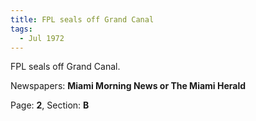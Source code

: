 ```yaml
---  
title: FPL seals off Grand Canal  
tags:  
  - Jul 1972  
---  
```

  
FPL seals off Grand Canal.  
  
Newspapers: **Miami Morning News or The Miami Herald**  
  
Page: **2**, Section: **B** 
